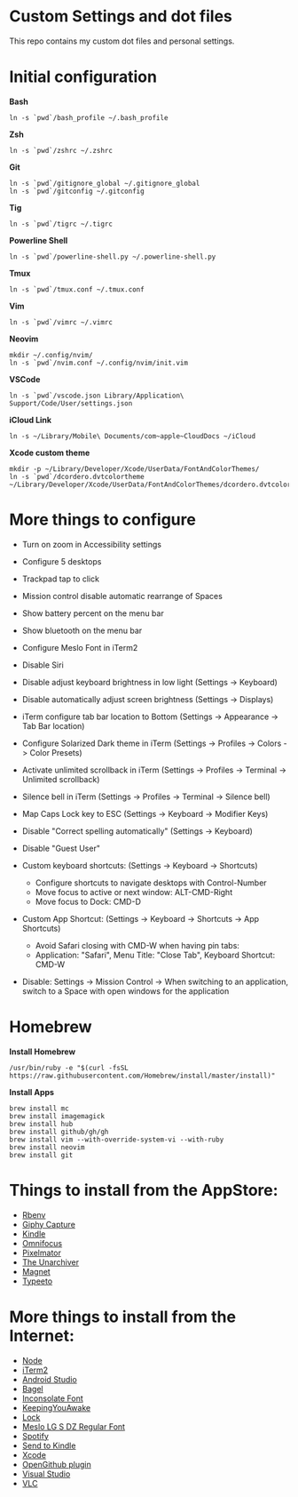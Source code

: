 # Custom Settings and dot files

This repo contains my custom dot files and personal settings.

# Initial configuration

**Bash**
```
ln -s `pwd`/bash_profile ~/.bash_profile
```

**Zsh**
```
ln -s `pwd`/zshrc ~/.zshrc
```

**Git**
```
ln -s `pwd`/gitignore_global ~/.gitignore_global
ln -s `pwd`/gitconfig ~/.gitconfig
```

**Tig**
```
ln -s `pwd`/tigrc ~/.tigrc
```

**Powerline Shell**
```
ln -s `pwd`/powerline-shell.py ~/.powerline-shell.py
```

**Tmux**
```
ln -s `pwd`/tmux.conf ~/.tmux.conf
```

**Vim**
```
ln -s `pwd`/vimrc ~/.vimrc
```

**Neovim**
```
mkdir ~/.config/nvim/
ln -s `pwd`/nvim.conf ~/.config/nvim/init.vim
```

**VSCode**
```
ln -s `pwd`/vscode.json Library/Application\ Support/Code/User/settings.json
```

**iCloud Link**
```
ln -s ~/Library/Mobile\ Documents/com~apple~CloudDocs ~/iCloud
```

**Xcode custom theme**
```
mkdir -p ~/Library/Developer/Xcode/UserData/FontAndColorThemes/
ln -s `pwd`/dcordero.dvtcolortheme ~/Library/Developer/Xcode/UserData/FontAndColorThemes/dcordero.dvtcolortheme
```

# More things to configure

* Turn on zoom in Accessibility settings
* Configure 5 desktops
* Trackpad tap to click
* Mission control disable automatic rearrange of Spaces
* Show battery percent on the menu bar
* Show bluetooth on the menu bar
* Configure Meslo Font in iTerm2
* Disable Siri
* Disable adjust keyboard brightness in low light (Settings -> Keyboard)
* Disable automatically adjust screen brightness (Settings -> Displays)
* iTerm configure tab bar location to Bottom (Settings -> Appearance -> Tab Bar location)
* Configure Solarized Dark theme in iTerm (Settings -> Profiles -> Colors -> Color Presets)
* Activate unlimited scrollback in iTerm (Settings -> Profiles -> Terminal -> Unlimited scrollback)
* Silence bell in iTerm (Settings -> Profiles -> Terminal -> Silence bell)
* Map Caps Lock key to ESC (Settings -> Keyboard -> Modifier Keys)
* Disable "Correct spelling automatically" (Settings -> Keyboard)
* Disable "Guest User"
* Custom keyboard shortcuts: (Settings -> Keyboard -> Shortcuts)
    - Configure shortcuts to navigate desktops with Control-Number
    - Move focus to active or next window: ALT-CMD-Right
    - Move focus to Dock: CMD-D
* Custom App Shortcut: (Settings -> Keyboard -> Shortcuts -> App Shortcuts)
    - Avoid Safari closing with CMD-W when having pin tabs:
    - Application: "Safari", Menu Title: "Close Tab", Keyboard Shortcut: CMD-W
        
* Disable: Settings -> Mission Control -> When switching to an application, switch to a Space with open windows for the application

# Homebrew

**Install Homebrew**
```
/usr/bin/ruby -e "$(curl -fsSL https://raw.githubusercontent.com/Homebrew/install/master/install)"
```

**Install Apps**
```
brew install mc
brew install imagemagick
brew install hub
brew install github/gh/gh
brew install vim --with-override-system-vi --with-ruby
brew install neovim
brew install git
```

# Things to install from the AppStore:

* [Rbenv](https://github.com/rbenv/rbenv)
* [Giphy Capture](https://apps.apple.com/ch/app/giphy-capture-the-gif-maker/id668208984?l=en&mt=12)
* [Kindle](https://apps.apple.com/ch/app/kindle/id405399194?l=en&mt=12)
* [Omnifocus](https://apps.apple.com/ch/app/omnifocus-3/id1346203938?l=en&mt=12)
* [Pixelmator](https://apps.apple.com/ch/app/pixelmator/id407963104?l=en&mt=12)
* [The Unarchiver](https://apps.apple.com/ch/app/the-unarchiver/id425424353?l=en&mt=12)
* [Magnet](https://itunes.apple.com/ch/app/magnet/id441258766?mt=12&ign-mpt=uo%3D4)
* [Typeeto](https://apps.apple.com/ch/app/typeeto-remote-bt-keyboard/id970502923?l=en&mt=12)

# More things to install from the Internet:

* [Node](https://nodejs.org)
* [iTerm2](https://www.iterm2.com)
* [Android Studio](https://developer.android.com/studio)
* [Bagel](https://github.com/yagiz/Bagel)
* [Inconsolate Font](https://fonts.google.com/specimen/Inconsolata)
* [KeepingYouAwake](https://github.com/newmarcel/KeepingYouAwake)
* [Lock](https://github.com/phelgo/Lock)
* [Meslo LG S DZ Regular Font](https://github.com/powerline/fonts/blob/master/Meslo%20Dotted/Meslo%20LG%20S%20DZ%20Regular%20for%20Powerline.ttf)
* [Spotify](https://www.spotify.com)
* [Send to Kindle](https://www.amazon.com/gp/sendtokindle/mac)
* [Xcode](https://developer.apple.com)
* [OpenGithub plugin](https://github.com/Watson1978/OpenGithub)
* [Visual Studio](https://www.visualstudio.com/downloads/)
* [VLC](http://www.videolan.org/vlc/index.html)

